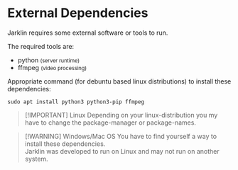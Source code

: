 # External Dependencies

Jarklin requires some external software or tools to run.

The required tools are:
- python <small>(server runtime)</small>
- ffmpeg <small>(video processing)</small>

Appropriate command (for debuntu based linux distributions) to install these dependencies:

```shell
sudo apt install python3 python3-pip ffmpeg
```

> [!IMPORTANT] Linux
> Depending on your linux-distribution you my have to change the package-manager or package-names.

> [!WARNING] Windows/Mac OS
> You have to find yourself a way to install these dependencies. <br>
> Jarklin was developed to run on Linux and may not run on another system.
